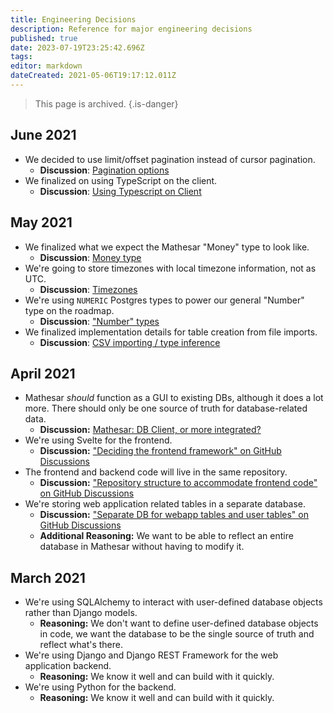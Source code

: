 ```yaml
---
title: Engineering Decisions
description: Reference for major engineering decisions
published: true
date: 2023-07-19T23:25:42.696Z
tags: 
editor: markdown
dateCreated: 2021-05-06T19:17:12.011Z
---
```


> This page is archived.
{.is-danger}

## June 2021
- We decided to use limit/offset pagination instead of cursor pagination.
	- **Discussion**: [Pagination options](https://github.com/centerofci/mathesar/discussions/177)
- We finalized on using TypeScript on the client.
	- **Discussion**: [Using Typescript on Client](https://github.com/centerofci/mathesar/discussions/145)

## May 2021
- We finalized what we expect the Mathesar "Money" type to look like.
	- **Discussion**: [Money type](https://github.com/centerofci/mathesar/discussions/118)
- We're going to store timezones with local timezone information, not as UTC.
  - **Discussion**: [Timezones](https://github.com/centerofci/mathesar/discussions/119)
- We're using `NUMERIC` Postgres types to power our general "Number" type on the roadmap.
	- **Discussion**: ["Number" types ](https://github.com/centerofci/mathesar/discussions/116)
- We finalized implementation details for table creation from file imports.
  - **Discussion**: [CSV importing / type inference](https://github.com/centerofci/mathesar/discussions/104)

## April 2021

- Mathesar _should_ function as a GUI to existing DBs, although it does a lot more. There should only be one source of truth for database-related data.
  - **Discussion:** [Mathesar: DB Client, or more integrated?](https://github.com/centerofci/mathesar/discussions/68)
- We're using Svelte for the frontend.
  - **Discussion:** ["Deciding the frontend framework" on GitHub Discussions](https://github.com/centerofci/mathesar/discussions/55)
- The frontend and backend code will live in the same repository.
  - **Discussion:** ["Repository structure to accommodate frontend code" on GitHub Discussions](https://github.com/centerofci/mathesar/discussions/53)
- We're storing web application related tables in a separate database.
  - **Discussion:** ["Separate DB for webapp tables and user tables" on GitHub Discussions](https://github.com/centerofci/mathesar/discussions/23)
  - **Additional Reasoning:** We want to be able to reflect an entire database in Mathesar without having to modify it.

## March 2021
- We're using SQLAlchemy to interact with user-defined database objects rather than Django models.
  - **Reasoning:** We don't want to define user-defined database objects in code, we want the database to be the single source of truth and reflect what's there.
- We're using Django and Django REST Framework for the web application backend.
  - **Reasoning:** We know it well and can build with it quickly.
- We're using Python for the backend.
  - **Reasoning:** We know it well and can build with it quickly.